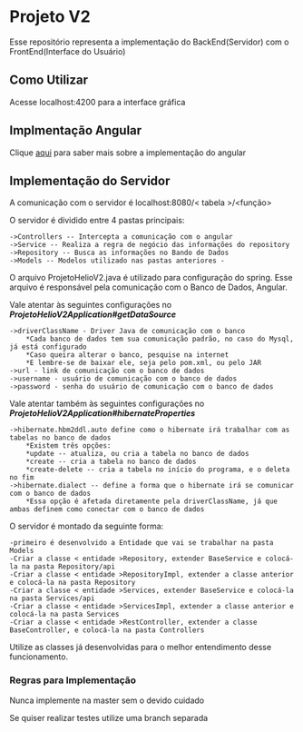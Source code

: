 # Projeto V2

Esse repositório representa a implementação do BackEnd(Servidor)
 com o FrontEnd(Interface do Usuário)
 
## Como Utilizar 

Acesse localhost:4200 para a interface gráfica


## Implmentação Angular 

Clique [aqui](https://github.com/Salsicha1001/AngularOficina) para saber mais sobre a implementação do angular


## Implementação do Servidor 

A comunicação com o servidor é localhost:8080/< tabela >/<função>

O servidor é dividido entre 4 pastas principais:
    
    ->Controllers -- Intercepta a comunicação com o angular
    ->Service -- Realiza a regra de negócio das informações do repository
    ->Repository -- Busca as informações no Bando de Dados
    ->Models -- Modelos utilizado nas pastas anteriores -
    
O arquivo ProjetoHelioV2.java é utilizado para configuração do spring.
Esse arquivo é responsável pela comunicação com o Banco de Dados, Angular.

Vale atentar às seguintes configurações no **_ProjetoHelioV2Application#getDataSource_**

    ->driverClassName - Driver Java de comunicação com o banco
        *Cada banco de dados tem sua comunicação padrão, no caso do Mysql, já está configurado
        *Caso queira alterar o banco, pesquise na internet
        *E lembre-se de baixar ele, seja pelo pom.xml, ou pelo JAR
    ->url - link de comunicação com o banco de dados
    ->username - usuário de comunicação com o banco de dados
    ->password - senha do usuário de comunicação com o banco de dados
    
Vale atentar também às seguintes configurações no **_ProjetoHelioV2Application#hibernateProperties_**
 
    ->hibernate.hbm2ddl.auto define como o hibernate irá trabalhar com as tabelas no banco de dados
        *Existem três opções:
        *update -- atualiza, ou cria a tabela no banco de dados
        *create -- cria a tabela no banco de dados
        *create-delete -- cria a tabela no início do programa, e o deleta no fim
    ->hibernate.dialect -- define a forma que o hibernate irá se comunicar com o banco de dados
        *Essa opção é afetada diretamente pela driverClassName, já que ambas definem como conectar com o banco de dados
        
O servidor é montado da seguinte forma:

    -primeiro é desenvolvido a Entidade que vai se trabalhar na pasta Models
    -Criar a classe < entidade >Repository, extender BaseService e colocá-la na pasta Repository/api
    -Criar a classe < entidade >RepositoryImpl, extender a classe anterior e colocá-la na pasta Repository
    -Criar a classe < entidade >Services, extender BaseService e colocá-la na pasta Services/api
    -Criar a classe < entidade >ServicesImpl, extender a classe anterior e colocá-la na pasta Services
    -Criar a classe < entidade >RestController, extender a classe BaseController, e colocá-la na pasta Controllers
    
Utilize as classes já desenvolvidas para o melhor entendimento desse funcionamento.




### Regras para Implementação 

Nunca implemente na master sem o devido cuidado

Se quiser realizar testes utilize uma branch separada
